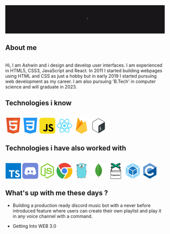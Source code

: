 <img src="./imgs/header.gif">
<br>

<h2>About me</h2>
<br>
Hi, I am Ashwin and i design and develop user interfaces. I am experienced in HTML5, CSS3, JavaScript and React. In 2011 I started building webpages using HTML and CSS as just a hobby but in early 2019 I started pursuing web development as my career. I am also pursuing 'B.Tech' in computer science and will graduate in 2023.
<br>
<h2>Technologies i know</h2>
<br>
<code><img title="HTML5" height="50" src="./imgs/iknow/html.png"></code>
<code><img title="CSS3"  height="50" src="./imgs/iknow/css.png"></code>
<code><img title="Javascript"  height="50" src="./imgs/iknow/javascript.png"></code>
<code><img title="React"  height="50" src="./imgs/iknow/react.png"></code>
<code><img title="Firebase"  height="50" src="./imgs/iknow/firebase.png"></code>
<code><img title="Bash"  height="50" src="./imgs/iknow/bash.png"></code>
<br>
<h2>Technologies i have also worked with</h2>
<br>
<code><img title="Typescript"  height="50" src="./imgs/iworkedwith/typescript.png"></code>
<code><img title="Discord.JS"  height="50" src="./imgs/iworkedwith/discord.png"></code>
<code><img title="Node.js"  height="50" src="./imgs/iworkedwith/nodejs.png"></code>
<code><img title="Chrome Extension"  height="50" src="./imgs/iworkedwith/chrome.png"></code>
<code><img title="Golang"  height="50" src="./imgs/iworkedwith/go.png"></code>
<code><img title="Mongodb"  height="50" src="./imgs/iworkedwith/mongodb.png"></code>
<code><img title="Puppeteer"  height="50" src="./imgs/iworkedwith/puppeteer.png"></code>
<code><img title="Webpack"  height="50" src="./imgs/iworkedwith/webpack.png"></code>
<code><img title="C language"  height="50" src="./imgs/iworkedwith/c.png"></code>
<br>
<h2>What's up with me these days ?</h2>

-   Building a production ready discord music bot with a never before introduced feature where users can create their own playlist and play it in any voice channel with a command.

-   Getting Into WEB 3.0